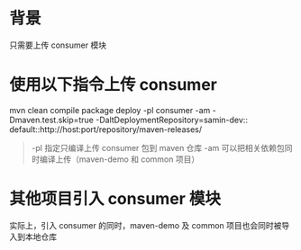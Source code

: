 # 背景

只需要上传 consumer 模块

# 使用以下指令上传 consumer

mvn clean compile package deploy -pl consumer -am -Dmaven.test.skip=true -DaltDeploymentRepository=samin-dev::
default::http://host:port/repository/maven-releases/

> -pl 指定只编译上传 consumer 包到 maven 仓库
> -am 可以把相关依赖包同时编译上传（maven-demo 和 common 项目）

# 其他项目引入 consumer 模块

实际上，引入 consumer 的同时，maven-demo 及 common 项目也会同时被导入到本地仓库